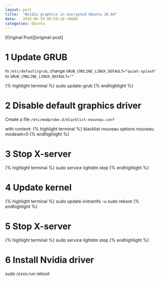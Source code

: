 ```yaml
---
layout: post
title:  "Nvidia graphics in encrypted Ubuntu 16.04"
date:   2018-06-29 09:59:18 +0800
categories: Ubuntu
---
```




[Original Post][original-post]

# 1 Update GRUB
In `/etc/default/grub`, change `GRUB_CMDLINE_LINUX_DEFAULT="quiet-splash"` to `GRUB_CMDLINE_LINUX_DEFAULT=""`

{% highlight terminal %}
sudo update-grub
{% endhighlight %}

# 2 Disable default graphics driver
Create a file `/etc/modprobe.d/blacklist-nouveau.conf`

with content:
{% highlight terminal %}
blacklist nouveau
options nouveau modeset=0
{% endhighlight %}

# 3 Stop X-server
{% highlight terminal %}
sudo service lightdm stop
{% endhighlight %}

# 4 Update kernel
{% highlight terminal %}
sudo update-initramfs -u
sudo reboot
{% endhighlight %}

# 5 Stop X-server
{% highlight terminal %}
sudo service lightdm stop
{% endhighlight %}

# 6 Install Nvidia driver
sudo <xxxx>/xxxx.run
reboot

